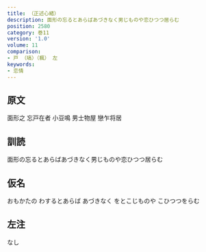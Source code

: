 ```yaml
---
title: （正述心緒）
description: 面形の忘るとあらばあづきなく男じものや恋ひつつ居らむ
position: 2580
category: 巻11
version: '1.0'
volume: 11
comparison:
- 戸 （塙）（楓） 左
keywords:
- 恋情
---
```


## 原文

面形之 忘戸在者 小豆鳴 男士物屋 戀乍将居

## 訓読

面形の忘るとあらばあづきなく男じものや恋ひつつ居らむ

## 仮名

おもかたの わするとあらば あづきなく をとこじものや こひつつをらむ

## 左注

なし
